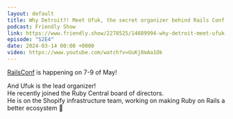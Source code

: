 ```yaml
---
layout: default
title: Why Detroit?! Meet Ufuk, the secret organizer behind Rails Conf 2024
podcast: Friendly Show
link: https://www.friendly.show/2278525/14689994-why-detroit-meet-ufuk-the-secret-organizer-behind-rails-conf-2024
episode: "S2E4"
date: 2024-03-14 00:00 +0000
video: https://www.youtube.com/watch?v=UuKj8mAa1Ok
---
```


[RailsConf](https://railsconf.org/) is happening on 7-9 of May!  
  
And Ufuk is the lead organizer!  
He recently joined the Ruby Central board of directors.  
He is on the Shopify infrastructure team, working on making Ruby on Rails a better ecosystem 💪
